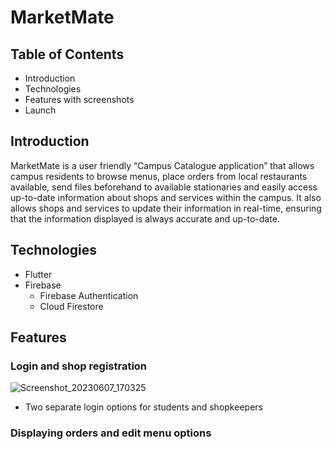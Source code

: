 # MarketMate

## Table of Contents
 * Introduction
 * Technologies
 * Features with screenshots
 * Launch

## Introduction

MarketMate is a user friendly “Campus Catalogue application” that allows campus residents to browse menus, place orders from local restaurants available, send files beforehand to available stationaries and easily access up-to-date information about shops and services within the campus. It also allows shops and services to update their information in real-time, ensuring that the information displayed is always accurate and up-to-date.

## Technologies

  * Flutter
  * Firebase
      * Firebase Authentication
      * Cloud Firestore

## Features

### Login and shop registration

![Screenshot_20230607_170325](https://github.com/mit-riya/kriti/assets/95142933/398732a4-1f33-4961-8c9d-4e0101a03a66)
  * Two separate login options for students and shopkeepers
  
### Displaying orders and edit menu options
